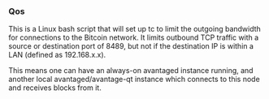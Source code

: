 ### Qos ###

This is a Linux bash script that will set up tc to limit the outgoing bandwidth for connections to the Bitcoin network. It limits outbound TCP traffic with a source or destination port of 8489, but not if the destination IP is within a LAN (defined as 192.168.x.x).

This means one can have an always-on avantaged instance running, and another local avantaged/avantage-qt instance which connects to this node and receives blocks from it.
